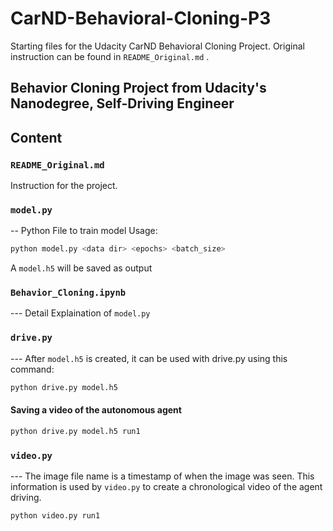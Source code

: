 # CarND-Behavioral-Cloning-P3
Starting files for the Udacity CarND Behavioral Cloning Project. Original instruction can be found in `README_Original.md` .

## Behavior Cloning Project from Udacity's Nanodegree, Self-Driving Engineer

## Content

### `README_Original.md`
Instruction for the project.

### `model.py`
-- Python File to train model
Usage:

```sh
python model.py <data dir> <epochs> <batch_size>
```
A `model.h5` will be saved as output

### `Behavior_Cloning.ipynb`
--- Detail Explaination of `model.py`

### `drive.py`
--- After `model.h5` is created, it can be used with drive.py using this command:
```sh
python drive.py model.h5
```

#### Saving a video of the autonomous agent

```sh
python drive.py model.h5 run1
```

### `video.py`
--- The image file name is a timestamp of when the image was seen. This information is used by `video.py` to create a chronological video of the agent driving.
```sh
python video.py run1
```

